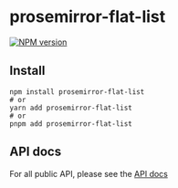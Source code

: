 # prosemirror-flat-list

[![NPM version](https://img.shields.io/npm/v/prosemirror-flat-list?color=a1b858&label=)](https://www.npmjs.com/package/prosemirror-flat-list)

## Install

```
npm install prosemirror-flat-list
# or
yarn add prosemirror-flat-list
# or
pnpm add prosemirror-flat-list
```

## API docs

For all public API, please see the [API docs](https://github.com/ocavue/prosemirror-flat-list/blob/master/docs/modules/prosemirror_flat_list.md)
